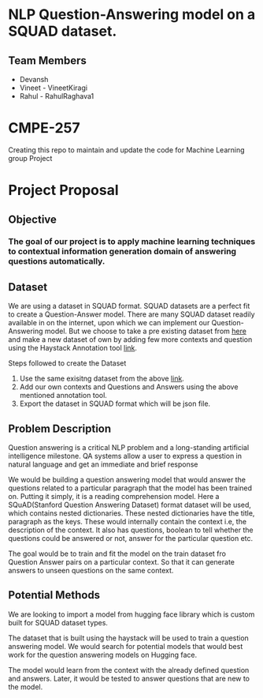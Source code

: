# NLP Question-Answering model on a SQUAD dataset.
## Team Members
- Devansh
- Vineet - VineetKiragi
- Rahul - RahulRaghava1

# CMPE-257
Creating this repo to maintain and update the code for Machine Learning group Project

# Project Proposal

## Objective
### The goal of our project is to apply machine learning techniques to contextual information generation domain of answering questions automatically.

## Dataset
We are using a dataset in SQUAD format. SQUAD datasets are a perfect fit to create a Question-Answer model. There are many SQUAD dataset readily available in on the internet, upon which we can implement our Question-Answering model. But we choose to take a pre existing dataset from [here](https://github.com/rajpurkar/SQuAD-explorer/tree/master/dataset) and make a new dataset of own by adding few more contexts and question using the Haystack Annotation tool [link](https://www.deepset.ai/annotation-tool-for-labeling-datasets).

Steps followed to create the Dataset

1. Use the same exisitng dataset from the above [link](https://github.com/rajpurkar/SQuAD-explorer/tree/master/dataset).
2. Add our own contexts and Questions and Answers using the above mentioned annotation tool.
3. Export the dataset in SQUAD format which will be json file.
## Problem Description
Question answering is a critical NLP problem and a long-standing artificial intelligence milestone. QA systems allow a user to express a question in natural language and get an immediate and brief response

We would be building a question answering model that would answer the questions related to a particular paragraph that the model has been trained on. Putting it simply, it is a reading comprehension model. Here a SQuAD(Stanford Question Answering Dataset) format dataset will be used, which contains nested dictionaries. These nested dictionaries have the title, paragraph as the keys. These would internally contain the context i.e, the description of the context. It also has questions, boolean to tell whether the questions could be answered or not, answer for the particular question etc. 

The goal would be to train and fit the model on the train dataset fro Question Answer pairs on a particular context. So that it can generate answers to unseen questions on the same context.

## Potential Methods

We are looking to import a model from hugging face library  which is custom built for SQUAD dataset types. 

The dataset that is built using the haystack will be used to train a question answering model. We would search for potential models that would best work for the question answering models on Hugging face. 

The model would learn from the context with the already defined question and answers. Later, it would be tested to answer questions that are new to the model. 

